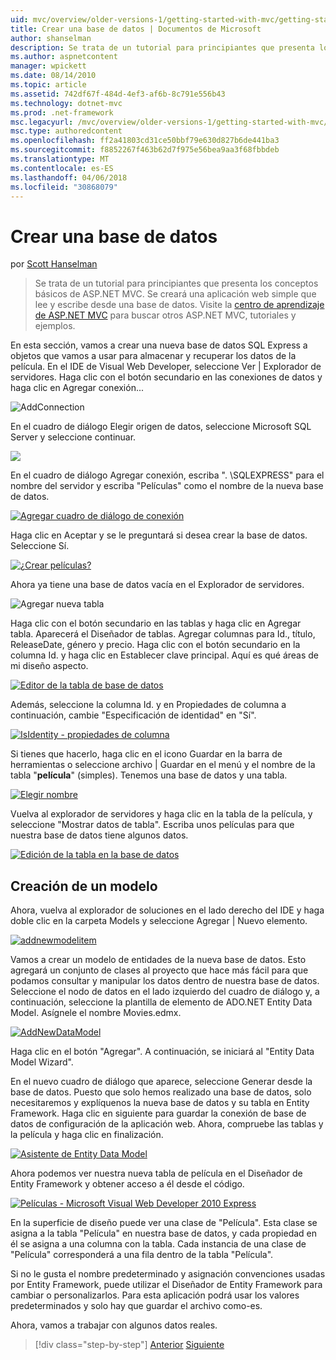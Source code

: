 ```yaml
---
uid: mvc/overview/older-versions-1/getting-started-with-mvc/getting-started-with-mvc-part4
title: Crear una base de datos | Documentos de Microsoft
author: shanselman
description: Se trata de un tutorial para principiantes que presenta los conceptos básicos de ASP.NET MVC. Crear una aplicación web simple que lee y escribe desde una base de datos.
ms.author: aspnetcontent
manager: wpickett
ms.date: 08/14/2010
ms.topic: article
ms.assetid: 742df67f-484d-4ef3-af6b-8c791e556b43
ms.technology: dotnet-mvc
ms.prod: .net-framework
msc.legacyurl: /mvc/overview/older-versions-1/getting-started-with-mvc/getting-started-with-mvc-part4
msc.type: authoredcontent
ms.openlocfilehash: ff2a41803cd31ce50bbf79e630d827b6de441ba3
ms.sourcegitcommit: f8852267f463b62d7f975e56bea9aa3f68fbbdeb
ms.translationtype: MT
ms.contentlocale: es-ES
ms.lasthandoff: 04/06/2018
ms.locfileid: "30868079"
---
```

<a name="creating-a-database"></a>Crear una base de datos
====================
por [Scott Hanselman](https://github.com/shanselman)

> Se trata de un tutorial para principiantes que presenta los conceptos básicos de ASP.NET MVC. Se creará una aplicación web simple que lee y escribe desde una base de datos. Visite la [centro de aprendizaje de ASP.NET MVC](../../../index.md) para buscar otros ASP.NET MVC, tutoriales y ejemplos.


En esta sección, vamos a crear una nueva base de datos SQL Express a objetos que vamos a usar para almacenar y recuperar los datos de la película. En el IDE de Visual Web Developer, seleccione Ver | Explorador de servidores. Haga clic con el botón secundario en las conexiones de datos y haga clic en Agregar conexión...

![AddConnection](getting-started-with-mvc-part4/_static/image1.png)

En el cuadro de diálogo Elegir origen de datos, seleccione Microsoft SQL Server y seleccione continuar.

![](getting-started-with-mvc-part4/_static/image2.png)

En el cuadro de diálogo Agregar conexión, escriba ". \SQLEXPRESS" para el nombre del servidor y escriba "Películas" como el nombre de la nueva base de datos.

[![Agregar cuadro de diálogo de conexión](getting-started-with-mvc-part4/_static/image4.png)](getting-started-with-mvc-part4/_static/image3.png)

Haga clic en Aceptar y se le preguntará si desea crear la base de datos. Seleccione Sí.

[![¿Crear películas?](getting-started-with-mvc-part4/_static/image6.png)](getting-started-with-mvc-part4/_static/image5.png)

Ahora ya tiene una base de datos vacía en el Explorador de servidores.

![Agregar nueva tabla](getting-started-with-mvc-part4/_static/image7.png)

Haga clic con el botón secundario en las tablas y haga clic en Agregar tabla. Aparecerá el Diseñador de tablas. Agregar columnas para Id., título, ReleaseDate, género y precio. Haga clic con el botón secundario en la columna Id. y haga clic en Establecer clave principal. Aquí es qué áreas de mi diseño aspecto.

[![Editor de la tabla de base de datos](getting-started-with-mvc-part4/_static/image9.png)](getting-started-with-mvc-part4/_static/image8.png)

Además, seleccione la columna Id. y en Propiedades de columna a continuación, cambie "Especificación de identidad" en "Sí".

[![IsIdentity - propiedades de columna](getting-started-with-mvc-part4/_static/image11.png)](getting-started-with-mvc-part4/_static/image10.png)

Si tienes que hacerlo, haga clic en el icono Guardar en la barra de herramientas o seleccione archivo | Guardar en el menú y el nombre de la tabla "**película**" (simples). Tenemos una base de datos y una tabla.

[![Elegir nombre](getting-started-with-mvc-part4/_static/image13.png)](getting-started-with-mvc-part4/_static/image12.png)

Vuelva al explorador de servidores y haga clic en la tabla de la película, y seleccione "Mostrar datos de tabla". Escriba unos películas para que nuestra base de datos tiene algunos datos.

[![Edición de la tabla en la base de datos](getting-started-with-mvc-part4/_static/image15.png)](getting-started-with-mvc-part4/_static/image14.png)

## <a name="creating-a-model"></a>Creación de un modelo

Ahora, vuelva al explorador de soluciones en el lado derecho del IDE y haga doble clic en la carpeta Models y seleccione Agregar | Nuevo elemento.

[![addnewmodelitem](getting-started-with-mvc-part4/_static/image17.png)](getting-started-with-mvc-part4/_static/image16.png)

Vamos a crear un modelo de entidades de la nueva base de datos. Esto agregará un conjunto de clases al proyecto que hace más fácil para que podamos consultar y manipular los datos dentro de nuestra base de datos. Seleccione el nodo de datos en el lado izquierdo del cuadro de diálogo y, a continuación, seleccione la plantilla de elemento de ADO.NET Entity Data Model. Asígnele el nombre Movies.edmx.

[![AddNewDataModel](getting-started-with-mvc-part4/_static/image19.png)](getting-started-with-mvc-part4/_static/image18.png)

Haga clic en el botón "Agregar". A continuación, se iniciará al "Entity Data Model Wizard".

En el nuevo cuadro de diálogo que aparece, seleccione Generar desde la base de datos. Puesto que solo hemos realizado una base de datos, solo necesitaremos y explíquenos la nueva base de datos y su tabla en Entity Framework. Haga clic en siguiente para guardar la conexión de base de datos de configuración de la aplicación web. Ahora, compruebe las tablas y la película y haga clic en finalización.

[![Asistente de Entity Data Model](getting-started-with-mvc-part4/_static/image21.png)](getting-started-with-mvc-part4/_static/image20.png)

Ahora podemos ver nuestra nueva tabla de película en el Diseñador de Entity Framework y obtener acceso a él desde el código.

[![Películas - Microsoft Visual Web Developer 2010 Express](getting-started-with-mvc-part4/_static/image23.png)](getting-started-with-mvc-part4/_static/image22.png)

En la superficie de diseño puede ver una clase de "Película". Esta clase se asigna a la tabla "Película" en nuestra base de datos, y cada propiedad en él se asigna a una columna con la tabla. Cada instancia de una clase de "Película" corresponderá a una fila dentro de la tabla "Película".

Si no le gusta el nombre predeterminado y asignación convenciones usadas por Entity Framework, puede utilizar el Diseñador de Entity Framework para cambiar o personalizarlos. Para esta aplicación podrá usar los valores predeterminados y solo hay que guardar el archivo como-es.

Ahora, vamos a trabajar con algunos datos reales.

> [!div class="step-by-step"]
> [Anterior](getting-started-with-mvc-part3.md)
> [Siguiente](getting-started-with-mvc-part5.md)
